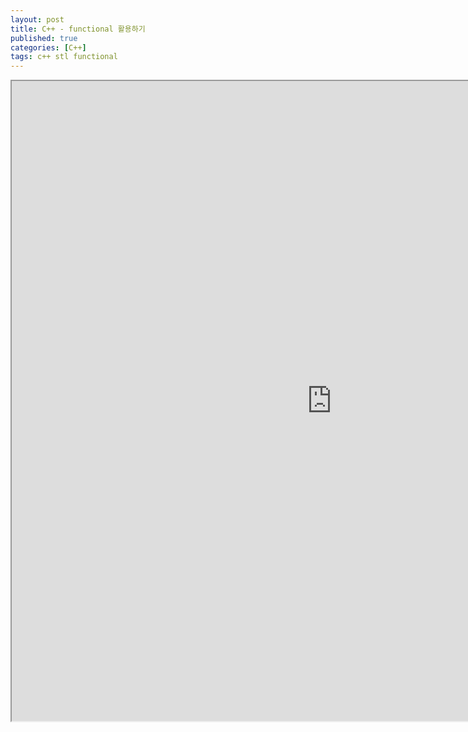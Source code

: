 ```yaml
---
layout: post
title: C++ - functional 활용하기
published: true
categories: [C++]
tags: c++ stl functional
---
```

<iframe width="1024" height="1024" src="https://docs.google.com/document/d/e/2PACX-1vSccjeLJkMVjGKbSnuM8feSWmPfM6LopkCLK6byzfNIiH4nNitBKimO7wLtFhDT9mCE2kkgNnc4RHMq/pub?embedded=true"></iframe>   
  